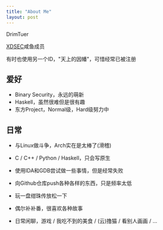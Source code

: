 ```yaml
---
title: "About Me"
layout: post
---
```


DrimTuer

[XDSEC](https://github.com/XDSEC)咸鱼成员

有时也使用另一个ID，"天上的因幡"，可惜经常已被注册

## 爱好

* Binary Security，永远的萌新
* Haskell，虽然很难但是很有趣
* 东方Project，Normal级，Hard级努力中

## 日常

* 与Linux做斗争，Arch实在是太棒了(滑稽)
* C / C++ / Python / Haskell，只会写原生
* 使用IDA和GDB尝试做一些事情，但是经常失败
* 向Github仓库push各种各样的东西，只是频率太低

* 玩一盘绀珠传放松一下
* 偶尔补补番，很喜欢各种故事
* 日常闲聊，游戏 / 我吃不到的美食 / (云)撸猫 / 看别人画画 / ...

